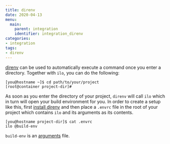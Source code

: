 ```yaml
---
title: direnv
date: 2020-04-13
menu:
  main:
    parent: integration
    identifier: integration_direnv
categories:
- integration
tags:
- direnv
---
```


[direnv](https://direnv.net/) can be used to automatically execute a command once you enter a directory.
Together with `ilo`, you can do the following:

```shell script
[you@hostname ~]$ cd path/to/your/project
[root@container project-dir]#
```

As soon as you enter the directory of your project, `direnv` will call `ilo` which in turn will open your build environment for you.
In order to create a setup like this, first [install direnv](https://direnv.net/#basic-installation) and then place a `.envrc` file in the root of your project which contains `ilo` and its arguments as its contents.

```shell script
[you@hostname project-dir]$ cat .envrc
ilo @build-env
```

`build-env` is an [arguments](../usage/argument-files) file.
